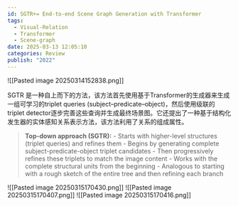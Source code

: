 ```yaml
---
id: SGTR+= End-to-end Scene Graph Generation with Transformer
tags:
  - Visual-Relation
  - Transformer
  - Scene-graph
date: 2025-03-13 12:05:10
categories: Review
publish: "2022"
---
```

![[Pasted image 20250314152838.png]]

SGTR 是一种自上而下的方法，该方法首先使用基于Transformer的生成器来生成一组可学习的triplet queries (subject–predicate–object)，然后使用级联的triplet detector逐步完善这些查询并生成最终场景图。它还提出了一种基于结构化发生器的实体感知关系表示方法，该方法利用了关系的组成属性。

> **Top-down approach (SGTR):**
	- Starts with higher-level structures (triplet queries) and refines them
	- Begins by generating complete subject-predicate-object triplet candidates
	- Then progressively refines these triplets to match the image content
	- Works with the complete structural units from the beginning
	- Analogous to starting with a rough sketch of the entire tree and then refining each branch

![[Pasted image 20250315170430.png]]
![[Pasted image 20250315170407.png]]
![[Pasted image 20250315170416.png]]